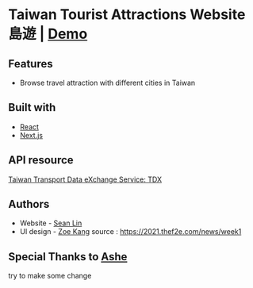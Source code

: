 # Taiwan Tourist Attractions Website 島遊 | [Demo](https://doe-yu-seanlin-h8ffnpqaf-nstksean.vercel.app/)

## Features
- Browse travel attraction with different cities in Taiwan

## Built with
- [React](https://reactjs.org/)
- [Next.js](https://nextjs.org/)

## API resource
[Taiwan Transport Data eXchange Service: TDX](https://tdx.transportdata.tw/api-service/swagger)


## Authors
- Website - [Sean Lin](https://github.com/nstksean)
- UI design - [Zoe Kang](https://www.facebook.com/yenhsin1994/)
source : https://2021.thef2e.com/news/week1

## Special Thanks to [Ashe](https://github.com/lucifiel0121) 


try to make some change